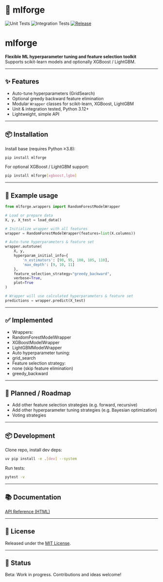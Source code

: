 # 🧰 mlforge

![Unit Tests](https://github.com/birrgrrim/mlforge/actions/workflows/unit.yml/badge.svg)
![Integration Tests](https://github.com/birrgrrim/mlforge/actions/workflows/integration.yml/badge.svg)
[![Release](https://img.shields.io/github/v/release/birrgrrim/mlforge)](https://github.com/birrgrrim/mlforge/releases)


# mlforge

**Flexible ML hyperparameter tuning and feature selection toolkit**  
Supports scikit-learn models and optionally XGBoost / LightGBM.

---

## ✨ Features

- Auto-tune hyperparameters (GridSearch)
- Optional greedy backward feature elimination
- Modular `Wrapper` classes for scikit-learn, XGBoost, LightGBM
- Unit & integration tested, Python 3.12+
- Lightweight, simple API

---

## 📦 Installation

Install base (requires Python ≥3.8):

```bash
pip install mlforge
```

For optional XGBoost / LightGBM support:

```bash
pip install mlforge[xgboost,lgbm]
```

---

## 🚀 Example usage

```python
from mlforge.wrappers import RandomForestModelWrapper

# Load or prepare data
X, y, X_test = load_data()

# Initialize wrapper with all features
wrapper = RandomForestModelWrapper(features=list(X.columns))

# Auto-tune hyperparameters & feature set
wrapper.autotune(
    X, y,
    hyperparam_initial_info={
        'n_estimators': [90, 95, 100, 105, 110],
        'max_depth': [9, 10, 11]
    },
    feature_selection_strategy="greedy_backward",
    verbose=True,
    plot=True
)

# Wrapper will use calculated hyperparameters & feature set
predictions = wrapper.predict(X_test)

```

---

## ✅ Implemented
 - Wrappers:
  - RandomForestModelWrapper
  - XGBoostModelWrapper
  - LightGBMModelWrapper
 - Auto hyperparameter tuning: 
  - grid_search
 - Feature selection strategy: 
  - none (skip feature elimination)
  - greedy_backward

---

## 🧭 Planned / Roadmap
 - Add other feature selection strategies (e.g. forward, recursive)
 - Add other hyperparameter tuning strategies (e.g. Bayesian optimization)
 - Voting strategies

---

## 📦 Development

Clone repo, install dev deps:

```bash
uv pip install -e .[dev] --system
```

Run tests:

```bash
pytest -v
```

---

## 📚 Documentation

[API Reference (HTML)](https://birrgrrim.github.io/mlforge/)

---

## 📜 License

Released under the [MIT License](LICENSE).

---

## 📌 Status

Beta: Work in progress. Contributions and ideas welcome!